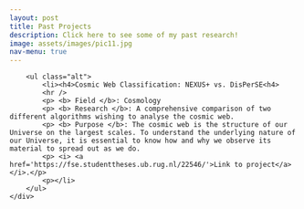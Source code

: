 ```yaml
---
layout: post
title: Past Projects
description: Click here to see some of my past research!
image: assets/images/pic11.jpg
nav-menu: true
---
```


<div class="row">
	<div class="6u 12u$(small)">

		<ul class="alt">
			<li><h4>Cosmic Web Classification: NEXUS+ vs. DisPerSE<h4> 
            <hr />
            <p> <b> Field </b>: Cosmology
            <p> <b> Research </b>: A comprehensive comparison of two different algorithms wishing to analyse the cosmic web.
            <p> <b> Purpose </b>: The cosmic web is the structure of our Universe on the largest scales. To understand the underlying nature of our Universe, it is essential to know how and why we observe its material to spread out as we do.
            <p> <i> <a href='https://fse.studenttheses.ub.rug.nl/22546/'>Link to project</a></i>.</p>
            <p></li>
		</ul>
	</div>
</div>

<span class="image fit"><img src="{% link assets/images/pic03.jpg %}" alt="" /></span>
<div class="box alt">
	<div class="row 50% uniform">
		<div class="4u"><span class="image fit"><img src="{% link assets/images/pic08.jpg %}" alt="" /></span></div>
		<div class="4u"><span class="image fit"><img src="{% link assets/images/pic09.jpg %}" alt="" /></span></div>
		<div class="4u$"><span class="image fit"><img src="{% link assets/images/pic10.jpg %}" alt="" /></span></div>
		<!-- Break -->
		<div class="4u"><span class="image fit"><img src="{% link assets/images/pic10.jpg %}" alt="" /></span></div>
		<div class="4u"><span class="image fit"><img src="{% link assets/images/pic08.jpg %}" alt="" /></span></div>
		<div class="4u$"><span class="image fit"><img src="{% link assets/images/pic09.jpg %}" alt="" /></span></div>
		<!-- Break -->
		<div class="4u"><span class="image fit"><img src="{% link assets/images/pic09.jpg %}" alt="" /></span></div>
		<div class="4u"><span class="image fit"><img src="{% link assets/images/pic10.jpg %}" alt="" /></span></div>
		<div class="4u$"><span class="image fit"><img src="{% link assets/images/pic08.jpg %}" alt="" /></span></div>
	</div>
</div>
